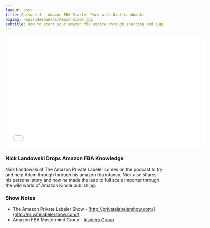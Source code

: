 ```yaml
---
layout: post
title: Episode 3 - Amazon FBA Starter Pack with Nick Landowski
bigimg: /EpisodeBanners/AmazonRiver.jpg
subtitle: How to start your amazon fba empire through sourcing and supplier relations
---
```



<iframe style="border: none" src="//html5-player.libsyn.com/embed/episode/id/5183733/height/360/width/640/theme/standard/autonext/no/thumbnail/yes/autoplay/no/preload/no/no_addthis/no/direction/backward/" height="360" width="640" scrolling="no"  allowfullscreen webkitallowfullscreen mozallowfullscreen oallowfullscreen msallowfullscreen></iframe>

### Nick Landowski Drops Amazon FBA Knowledge

Nick Landowski of The Amazon Private Labeler comes on the podcast to try and help Adam through through his amazon fba infancy. Nick also shares his personal story and how he made the leap to full scale importer through the wild world of Amazon Kindle publishing.

### Show Notes

* The Amazon Private Labeler Show - [http://privatelabelershow.com/](http://privatelabelershow.com/)
* Amazon FBA Mastermind Group - [Insiders Group](https://www.facebook.com/groups/973501526058316/?multi_permalinks=1433228690085595&notif_t=group_highlights&notif_id=1490326577569686)

<br>
<br>